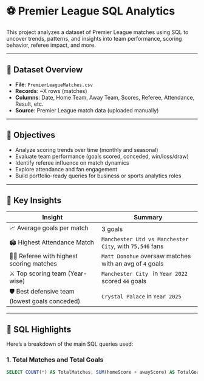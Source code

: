 # ⚽ Premier League SQL Analytics

This project analyzes a dataset of Premier League matches using SQL to uncover trends, patterns, and insights into team performance, scoring behavior, referee impact, and more.

---

## 📁 Dataset Overview

- **File**: `PremierLeagueMatches.csv`
- **Records**: ~X rows (matches)
- **Columns**: Date, Home Team, Away Team, Scores, Referee, Attendance, Result, etc.
- **Source**: Premier League match data (uploaded manually)

---

## 🎯 Objectives

- Analyze scoring trends over time (monthly and seasonal)
- Evaluate team performance (goals scored, conceded, win/loss/draw)
- Identify referee influence on match dynamics
- Explore attendance and fan engagement
- Build portfolio-ready queries for business or sports analytics roles

---

## 🧠 Key Insights

| Insight | Summary |
|--------|---------|
| 📈 Average goals per match | 3 goals |
| 🏟️ Highest Attendance Match | `Manchester Utd vs Manchester City`, with `75,546` fans |
| 🧑‍⚖️ Referee with highest scoring matches | `Matt Donohue` oversaw matches with an avg of `4` goals |
| ⚔️ Top scoring team (Year-wise) | `Manchester City ` in `Year 2022` scored `44` goals |
| 🛡️ Best defensive team (lowest goals conceded) | `Crystal Palace` in `Year 2025` |

---

## 📌 SQL Highlights

Here’s a breakdown of the main SQL queries used:

### 1. Total Matches and Total Goals
```sql
SELECT COUNT(*) AS TotalMatches, SUM(homeScore + awayScore) AS TotalGoals FROM Portfolio..PremierLeagueMatches;
